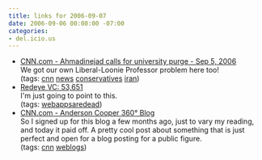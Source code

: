```yaml
---
title: links for 2006-09-07
date: 2006-09-06 00:00:00 -07:00
categories:
- del.icio.us
---
```


<ul class="delicious">
	<li>
		<div class="delicious-link"><a href="http://www.cnn.com/2006/WORLD/meast/09/05/iran.universities.ap/index.html">CNN.com - Ahmadinejad calls for university purge - Sep 5, 2006</a></div>
		<div class="delicious-extended">We got our own Liberal-Loonie Professor problem here too!</div>
		<div class="delicious-tags">(tags: <a href="http://del.icio.us/torrez/cnn">cnn</a> <a href="http://del.icio.us/torrez/news">news</a> <a href="http://del.icio.us/torrez/conservatives">conservatives</a> <a href="http://del.icio.us/torrez/iran">iran</a>)</div>
	</li>
	<li>
		<div class="delicious-link"><a href="http://redeye.firstround.com/2006/05/53651.html">Redeye VC: 53,651</a></div>
		<div class="delicious-extended">I'm just going to point to this.</div>
		<div class="delicious-tags">(tags: <a href="http://del.icio.us/torrez/webappsaredead">webappsaredead</a>)</div>
	</li>
	<li>
		<div class="delicious-link"><a href="http://www.cnn.com/CNN/Programs/anderson.cooper.360/blog/2006/09/my-summer-job-nearly-20-years-ago.html">CNN.com - Anderson Cooper 360° Blog</a></div>
		<div class="delicious-extended">So I signed up for this blog a few months ago, just to vary my reading, and today it paid off. A pretty cool post about something that is just perfect and open for a blog posting for a public figure.</div>
		<div class="delicious-tags">(tags: <a href="http://del.icio.us/torrez/cnn">cnn</a> <a href="http://del.icio.us/torrez/weblogs">weblogs</a>)</div>
	</li>
</ul>
